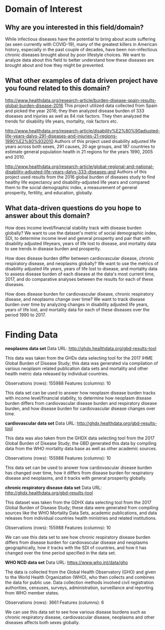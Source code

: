 # Domain of Interest

## Why are you interested in this field/domain?

While infectious diseases have the potential to bring about acute suffering (as seen currently with COVID-19), many of the greatest killers in American history, especially in the past couple of decades, have been non-infectious chronic diseases brought about by poor lifestyle choices. We want to analyze data about this field to better understand how these diseases are brought about and how they might be prevented.

## What other examples of data driven project have you found related to this domain?

http://www.healthdata.org/research-article/burden-disease-spain-results-global-burden-disease-2016
This project utilized data collected from Spain and picked the year 2016; they then analyzed disease burden of 333 diseases and injuries as well as 84 risk factors. They then analyzed the trends for disability life years, mortality, risk factors etc.  

http://www.healthdata.org/research-article/disability%E2%80%90adjusted-life-years-dalys-291-diseases-and-injuries-21-regions-1990%E2%80%932010
Authors of this project used disability adjusted life years across both sexes, 291 causes, 20 age groups, and 187 countries to estimate general population health in 21 regions for the years 1990, 2005 and 2010.

http://www.healthdata.org/research-article/global-regional-and-national-disability-adjusted-life-years-dalys-333-diseases-and
Authors of this project used results from the 2016 global burden of diseases study to find healthy life expectancy and disability-adjusted life years and compared them to the social demographic index, a measurement of general prosperity, fertility, and education, globally.

## What data-driven questions do you hope to answer about this domain?

How does income level/financial stability track with disease burden globally? We want to use the dataset's metric of social demographic index, SDI, to determine income level and general prosperity and pair that with disability adjusted lifeyears, years of life lost to disease, and mortality data to see trends in disease burden and prosperity.  

How does disease burden differ between cardiovascular disease, chronic respiratory disease, and neoplasms globally? We want to use the metrics of disability adjusted life years, years of life lost to disease, and mortality data to assess disease burden of each disease at the data's most current time, 2017, and do comparative analyses between the results for each of these diseases.

How does disease burden for cardiovascular disease, chronic respiratory disease, and neoplasms change over time? We want to track disease burden over time by analyzing changes in disability adjusted life years, years of life lost, and mortality data for each of these diseases over the period 1990 to 2017.

# Finding Data

**neoplasms data set**
Data URL: http://ghdx.healthdata.org/gbd-results-tool

This data was taken from the GHDx data selecting tool for the 2017 IHME Global Burden of Disease Study; this data was generated via compilation of various neoplasm related publication data sets and mortality and other health metric data released by individual countries.

Observations (rows): 155988
Features (columns): 10

This data set can be used to answer how neoplasm disease burden tracks with income level/financial stability, to determine how neoplasm disease burden differs from cardiovascular disease burden and respiratory disease burden, and how disease burden for cardiovascular disease changes over time.

**cardiovascular data set**
Data URL: http://ghdx.healthdata.org/gbd-results-tool

This data was also taken from the GHDX data selecting tool from the 2017 Global Burden of Disease Study; the GBD generated this data by compiling data from the WHO mortality data base as well as other academic sources.

Observations (rows): 155988
Features (columns): 10

This data set can be used to answer how cardiovascular disease burden has changed over time, how it differs from disease burden for respiratory disease and neoplasms, and it tracks with general prosperity globally.

**chronic respiratory disease data set**
Data URL: http://ghdx.healthdata.org/gbd-results-tool

This dataset was taken from the GDHX data selecting tool from the 2017 Global Burden of Disease Study; these data were generated from compiling sources like the WHO Mortality Data Sets, academic publications, and data releases from individual countries health ministries and related institutions.

Observations (rows): 155988
Features (columns): 10

We can use this data set to see how chronic respiratory disease burden differs from disease burden for cardiovascular disease and neoplasms geographically, how it tracks with the SDI of countries, and how it has changed over the time period specified in the data set.

**WHO NCD data set**
Data URL: https://www.who.int/data/gho

The data is collected from the Global Health Observatory (GHO) and given to the World Health Organization (WHO), who then collects and combines the data for public use. Data collection methods involved civil registration authorities, censuses, surveys, administration, surveillance and reporting from WHO member states. 

Observations (rows): 3661
Features (columns): 6

We can use this data set to see how various disease burdens such as chronic respiratory disease, cardiovascular disease, neoplasms and other diseases affects both sexes globally.

